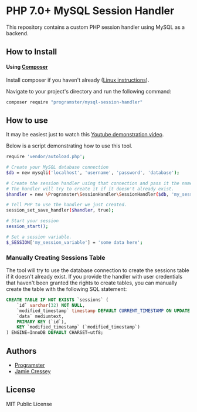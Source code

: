 # PHP 7.0+ MySQL Session Handler

This repository contains a custom PHP session handler using MySQL as a backend. 

## How to Install

#### Using [Composer](http://getcomposer.org/)

Install composer if you haven't already ([Linux instructions](http://blog.programster.org/ubuntu-install-composer)).

Navigate to your project's directory and run the following command:
    
```bash
composer require "programster/mysql-session-handler"
```

## How to use

It may be easiest just to watch this [Youtube demonstration video](https://youtu.be/avRhoo6DGA0).

Below is a script demonstrating how to use this tool.

```sh
require 'vendor/autoload.php';

# Create your MySQL database connection
$db = new mysqli('localhost', 'username', 'password', 'database');

# Create the session handler using that connection and pass it the name of the table
# The handler will try to create it if it doesn't already exist.
$handler = new \Programster\SessionHandler\SessionHandler($db, 'my_sessions_table');

# Tell PHP to use the handler we just created.
session_set_save_handler($handler, true);

# Start your session
session_start();

# Set a session variable.
$_SESSION['my_session_variable'] = 'some data here';

```

### Manually Creating Sessions Table
The tool will try to use the database connection to create the sessions table if it doesn't already exist. If you provide the handler with user credentials that haven't been granted the rights to create tables, you can manually create the table with the following SQL statement:

```sql
CREATE TABLE IF NOT EXISTS `sessions` (
    `id` varchar(32) NOT NULL,
    `modified_timestamp` timestamp DEFAULT CURRENT_TIMESTAMP ON UPDATE CURRENT_TIMESTAMP,
    `data` mediumtext,
    PRIMARY KEY (`id`),
    KEY `modified_timestamp` (`modified_timestamp`)
) ENGINE=InnoDB DEFAULT CHARSET=utf8;
```

## Authors

* [Programster](https://github.com/Programster)
* [Jamie Cressey](https://github.com/JamieCressey)

## License

MIT Public License
